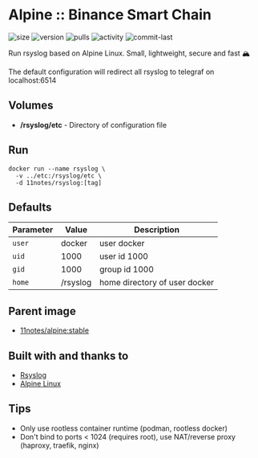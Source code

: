 # Alpine :: Binance Smart Chain
![size](https://img.shields.io/docker/image-size/11notes/rsyslog/8.2306?color=0eb305) ![version](https://img.shields.io/docker/v/11notes/rsyslog?color=eb7a09) ![pulls](https://img.shields.io/docker/pulls/11notes/rsyslog?color=2b75d6) ![activity](https://img.shields.io/github/commit-activity/m/11notes/docker-rsyslog?color=c91cb8) ![commit-last](https://img.shields.io/github/last-commit/11notes/docker-rsyslog?color=c91cb8)

Run rsyslog based on Alpine Linux. Small, lightweight, secure and fast 🏔️

The default configuration will redirect all rsyslog to telegraf on localhost:6514

## Volumes
* **/rsyslog/etc** - Directory of configuration file

## Run
```shell
docker run --name rsyslog \
  -v ../etc:/rsyslog/etc \
  -d 11notes/rsyslog:[tag]
```

## Defaults
| Parameter | Value | Description |
| --- | --- | --- |
| `user` | docker | user docker |
| `uid` | 1000 | user id 1000 |
| `gid` | 1000 | group id 1000 |
| `home` | /rsyslog | home directory of user docker |

## Parent image
* [11notes/alpine:stable](https://github.com/11notes/docker-alpine)

## Built with and thanks to
* [Rsyslog](https://www.rsyslog.com)
* [Alpine Linux](https://alpinelinux.org)

## Tips
* Only use rootless container runtime (podman, rootless docker)
* Don't bind to ports < 1024 (requires root), use NAT/reverse proxy (haproxy, traefik, nginx)